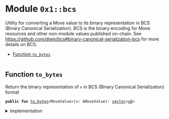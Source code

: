 
<a name="0x1_bcs"></a>

# Module `0x1::bcs`

Utility for converting a Move value to its binary representation in BCS (Binary Canonical
Serialization). BCS is the binary encoding for Move resources and other non-module values
published on-chain. See https://github.com/diem/bcs#binary-canonical-serialization-bcs for more
details on BCS.


-  [Function `to_bytes`](#0x1_bcs_to_bytes)


<pre><code></code></pre>



<a name="0x1_bcs_to_bytes"></a>

## Function `to_bytes`

Return the binary representation of <code>v</code> in BCS (Binary Canonical Serialization) format


<pre><code><b>public</b> <b>fun</b> <a href="bcs.md#0x1_bcs_to_bytes">to_bytes</a>&lt;MoveValue&gt;(v: &MoveValue): <a href="vector.md#0x1_vector">vector</a>&lt;<a href="u8.md#0x1_u8">u8</a>&gt;
</code></pre>



<details>
<summary>Implementation</summary>


<pre><code><b>native</b> <b>public</b> <b>fun</b> <a href="bcs.md#0x1_bcs_to_bytes">to_bytes</a>&lt;MoveValue&gt;(v: &MoveValue): <a href="vector.md#0x1_vector">vector</a>&lt;<a href="u8.md#0x1_u8">u8</a>&gt;;
</code></pre>



</details>


[//]: # ("File containing references which can be used from documentation")
